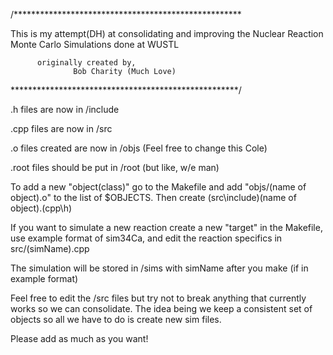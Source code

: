 
/****************************************************

This is my attempt(DH) at consolidating and improving
     the Nuclear Reaction Monte Carlo Simulations
     	 done at WUSTL
	 
	      originally created by,
	      	      Bob Charity (Much Love)

****************************************************/

.h files are now in /include

.cpp files are now in /src

.o files created are now in /objs (Feel free to change this Cole)

.root files should be put in /root (but like, w/e man)

To add a new "object(class)" go to the Makefile and add "objs/(name of object).o"
to the list of $OBJECTS. Then create (src\include)(name of object).(cpp\h)

If you want to simulate a new reaction create a new "target" in the Makefile, use example format of sim34Ca,
and edit the reaction specifics in src/(simName).cpp

The simulation will be stored in /sims with simName after you make (if in example format)

Feel free to edit the /src files but try not to break anything that currently works so we can consolidate.
The idea being we keep a consistent set of objects so all we have to do is create new sim files.

Please add as much as you want!
